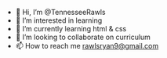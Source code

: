 - 👋 Hi, I’m @TennesseeRawls
- 👀 I’m interested in learning 
- 🌱 I’m currently learning html & css
- 💞️ I’m looking to collaborate on curriculum 
- 📫 How to reach me rawlsryan9@gmail.com 

<!---
TennesseeRawls/TennesseeRawls is a ✨ special ✨ repository because its `README.md` (this file) appears on your GitHub profile.
You can click the Preview link to take a look at your changes.
--->
